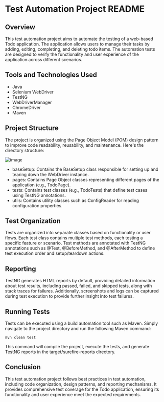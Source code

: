 # Test Automation Project README

## Overview

This test automation project aims to automate the testing of a web-based Todo application. The application allows users to manage their tasks by adding, editing, completing, and deleting todo items. The automation tests are designed to verify the functionality and user experience of the application across different scenarios.

## Tools and Technologies Used
* Java
* Selenium WebDriver
* TestNG
* WebDriverManager
* ChromeDriver
* Maven

## Project Structure
The project is organized using the Page Object Model (POM) design pattern to improve code readability, reusability, and maintenance. Here's the directory structure:


![image](https://github.com/Maheshwankhede/test-todo-mvc/assets/47474639/2695d9c0-9f22-4074-b347-d5fee38981f6)

* baseSetup: Contains the BaseSetup class responsible for setting up and tearing down the WebDriver instance.
* pages: Contains Page Object classes representing different pages of the application (e.g., TodoPage).
* tests: Contains test classes (e.g., TodoTests) that define test cases using TestNG annotations.
* utils: Contains utility classes such as ConfigReader for reading configuration properties.

## Test Organization
Tests are organized into separate classes based on functionality or user flows. Each test class contains multiple test methods, each testing a specific feature or scenario. Test methods are annotated with TestNG annotations such as @Test, @BeforeMethod, and @AfterMethod to define test execution order and setup/teardown actions.

## Reporting
TestNG generates HTML reports by default, providing detailed information about test results, including passed, failed, and skipped tests, along with stack traces for failures. Additionally, screenshots and logs can be captured during test execution to provide further insight into test failures.

## Running Tests
Tests can be executed using a build automation tool such as Maven. Simply navigate to the project directory and run the following Maven command:

`mvn clean test`


This command will compile the project, execute the tests, and generate TestNG reports in the target/surefire-reports directory.

## Conclusion
This test automation project follows best practices in test automation, including code organization, design patterns, and reporting mechanisms. It provides comprehensive test coverage for the Todo application, ensuring its functionality and user experience meet the expected requirements.
